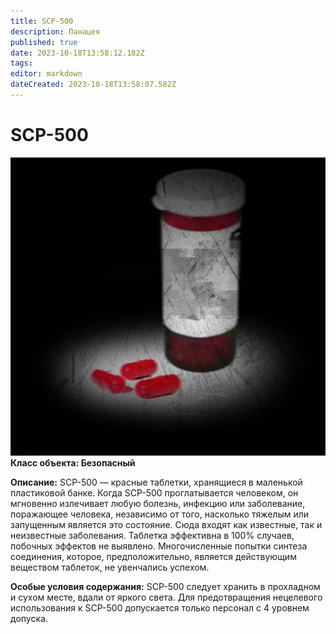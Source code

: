 ```yaml
---
title: SCP-500
description: Панацея
published: true
date: 2023-10-18T13:58:12.182Z
tags: 
editor: markdown
dateCreated: 2023-10-18T13:58:07.582Z
---
```


# SCP-500
![500.webp](/500.webp) 
**Класс объекта: Безопасный**



**Описание:** SCP-500 — красные таблетки, хранящиеся в маленькой пластиковой банке. Когда SCP-500 проглатывается человеком, он мгновенно излечивает любую болезнь, инфекцию или заболевание, поражающее человека, независимо от того, насколько тяжелым или запущенным является это состояние. Сюда входят как известные, так и неизвестные заболевания. Таблетка эффективна в 100% случаев, побочных эффектов не выявлено. Многочисленные попытки синтеза соединения, которое, предположительно, является действующим веществом таблеток, не увенчались успехом. 

**Особые условия содержания:** SCP-500 следует хранить в прохладном и сухом месте, вдали от яркого света. Для предотвращения нецелевого использования к SCP-500 допускается только персонал с 4 уровнем допуска.

